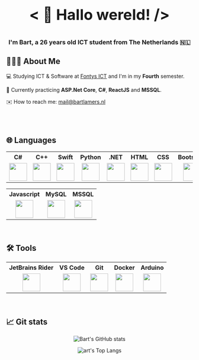 
<h3 align="center" style="font-size: 40px;">
  < 👋 Hallo wereld! />  
  <h3 align="center">I'm Bart, a 26 years old ICT student from The Netherlands 🇳🇱</h3>
</h3>

## 🙋🏼‍♂️ About Me
<p>💻 Studying ICT & Software at <a href="https://fontys.nl/Over-Fontys/Fontys-Hogeschool-ICT.htm">Fontys ICT</a> and I'm in my <b>Fourth</b> semester.</p>
<p>📖 Currently practicing <b>ASP.Net Core</b>, <b>C#</b>, <b>ReactJS</b> and <b>MSSQL</b>.</p>
<p>✉️ How to reach me: <a href="mailto:mail@bartlamers.nl">mail@bartlamers.nl</a></p>
<br/>
<br/>

## 🌐 Languages

<div align="center">
<table>
  <head>
    <tr>
      <th>C#</th>
      <th>C++</th>
      <th>Swift</th>      
      <th>Python</th>
      <th>.NET</th>     
      <th>HTML</th>
      <th>CSS</th>
      <th>Bootstrap</th>  
    </tr>
  </head>  
  <body>
    <tr>
      <td align="center">
        <a href="#"><img src="https://cdn.jsdelivr.net/gh/devicons/devicon/icons/csharp/csharp-original.svg" style="height: 48px; width: 48px"/></a>
      </td>
      <td align="center">
        <a href="#"><img src="https://cdn.jsdelivr.net/gh/devicons/devicon/icons/cplusplus/cplusplus-original.svg" style="height: 48px; width: 48px"/></a>
      </td>
      <td align="center">
        <a href="#"><img src="https://cdn.jsdelivr.net/gh/devicons/devicon/icons/swift/swift-original.svg" style="height: 48px; width: 48px"/></a>
      </td>      
      <td align="center">
        <a href="#"><img src="https://cdn.jsdelivr.net/gh/devicons/devicon/icons/python/python-original.svg" style="height: 48px; width: 48px"/></a>
      </td>
      <td align="center">
        <a href="#"><img src="https://cdn.jsdelivr.net/gh/devicons/devicon/icons/dot-net/dot-net-plain-wordmark.svg" style="height: 48px; width: 48px"/></a>
      </td>      
      <td align="center">
        <a href="#"><img src="https://cdn.jsdelivr.net/gh/devicons/devicon/icons/html5/html5-original.svg" style="height: 48px; width: 48px"/></a>
      </td>
      <td align="center">
        <a href="#"><img src="https://cdn.jsdelivr.net/gh/devicons/devicon/icons/css3/css3-original.svg" style="height: 48px; width: 48px"/></a>
      </td>
            <td align="center">
        <a href="#"><img src="https://cdn.jsdelivr.net/gh/devicons/devicon/icons/bootstrap/bootstrap-original.svg" style="height: 48px; width: 48px"/></a>
      </td>
    </tr> 
  </body>
</table>
<table>
  <head>
    <tr>
      <th>Javascript</th>  
      <th>MySQL</th>   
      <th>MSSQL</th>
    <tr/>
  </head>
  <body>
    <tr>
      <td align="center">
        <a href="#"><img src="https://cdn.jsdelivr.net/gh/devicons/devicon/icons/javascript/javascript-original.svg" style="height: 48px; width: 48px"/>        </a>
      </td>
      <td align="center">
        <a href="#"><img src="https://cdn.jsdelivr.net/gh/devicons/devicon/icons/mysql/mysql-original-wordmark.svg" style="height: 48px; width: 48px"/></a>
      </td>
      <td align="center">
         <a href="#">
<img src="https://cdn.jsdelivr.net/gh/devicons/devicon/icons/microsoftsqlserver/microsoftsqlserver-plain-wordmark.svg" style="height: 48px; width: 48px" />
         </a>
      </td>
    </tr>
  </body>
</table>
</div>
<br/>

## 🛠 Tools

<div align="center">
<table>
  <head>
    <tr>
      <th>JetBrains Rider</th>
      <th>VS Code</th>
      <th>Git</th>      
      <th>Docker</th>
      <th>Arduino</th>           
    </tr>
  </head>  
  <body>
    <tr>
      <td align="center">
        <a href="#"><img src="https://resources.jetbrains.com/storage/products/company/brand/logos/Rider_icon.svg" style="height: 48px; width: 48px"/></a>
      </td>
      <td align="center">
        <a href="#"><img src="https://cdn.jsdelivr.net/gh/devicons/devicon/icons/vscode/vscode-original.svg" style="height: 48px; width: 48px"/></a>
      </td>
      <td align="center">
        <a href="#"><img src="https://cdn.jsdelivr.net/gh/devicons/devicon/icons/git/git-original.svg" style="height: 48px; width: 48px"/></a>
      </td>         
      <td align="center">
        <a href="#"><img src="https://cdn.jsdelivr.net/gh/devicons/devicon/icons/docker/docker-plain.svg" style="height: 48px; width: 48px"/></a>
      </td>    
      <td align="center">
        <a href="#"><img class="icon-test" src="https://cdn.jsdelivr.net/gh/devicons/devicon/icons/arduino/arduino-original.svg" style="height: 48px; width: 48px"/></a>
      </td>   
    </tr>
  </body>
</table>
</div>
<br/>

## 📈 Git stats

<div align="center">
  
  ![Bart's GitHub stats](https://github-readme-stats.vercel.app/api/?username=LamersBart&count_private=true&show_icons=true&theme=nord)

  ![art's Top Langs](https://github-readme-stats.vercel.app/api/top-langs?username=LamersBart&langs_count=8&layout=compact&theme=nord)
  
</div>
